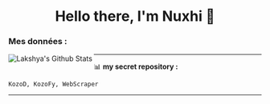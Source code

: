 <p>
  <h1 align="center"><b>Hello there, I'm Nuxhi 👋</b></h1>
</p>


### Mes données : 

  <img align="left" src="https://github-readme-stats.vercel.app/api?username=Nuxhi&show_icons=true&title_color=fff&icon_color=79ff97&text_color=efefef&bg_color=24292e" alt="Lakshya's Github Stats">


---

📊 **my secret repository :**
<!--START_SECTION:waka-->
```text
KozoD, KozoFy, WebScraper 
```
<!--END_SECTION:waka-->

---
